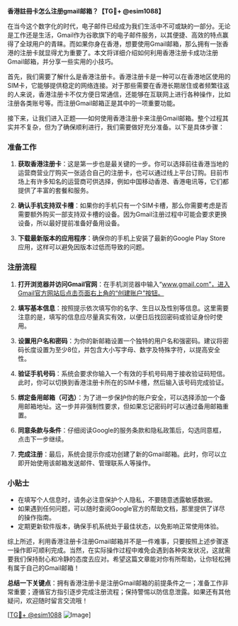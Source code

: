 **香港註冊卡怎么注册gmail邮箱？【TG💪+ @esim1088】**

在当今这个数字化的时代，电子邮件已经成为我们生活中不可或缺的一部分。无论是工作还是生活，Gmail作为谷歌旗下的电子邮件服务，以其便捷、高效的特点赢得了全球用户的青睐。而如果你身在香港，想要使用Gmail邮箱，那么拥有一张香港的注册卡就显得尤为重要了。本文将详细介绍如何利用香港注册卡成功注册Gmail邮箱，并分享一些实用的小技巧。

首先，我们需要了解什么是香港注册卡。香港注册卡是一种可以在香港地区使用的SIM卡，它能够提供稳定的网络连接。对于那些需要在香港长期居住或者频繁往返的人来说，香港注册卡不仅方便日常通信，还能够在互联网上进行各种操作，比如注册各类账号等。而注册Gmail邮箱正是其中的一项重要功能。

接下来，让我们进入正题——如何使用香港注册卡来注册Gmail邮箱。整个过程其实并不复杂，但为了确保顺利进行，我们需要做好充分准备。以下是具体步骤：

### 准备工作

1. **获取香港注册卡**：这是第一步也是最关键的一步。你可以选择前往香港当地的运营商营业厅购买一张适合自己的注册卡，也可以通过线上平台订购。目前市场上有许多知名的运营商可供选择，例如中国移动香港、香港电讯等，它们都提供了丰富的套餐和服务。

2. **确认手机支持双卡槽**：如果你的手机只有一个SIM卡槽，那么你需要考虑是否需要额外购买一部支持双卡槽的设备。因为Gmail注册过程中可能会要求更换设备，所以最好提前准备好备用设备。

3. **下载最新版本的应用程序**：确保你的手机上安装了最新的Google Play Store应用，这样可以避免因版本过低而导致的问题。

### 注册流程

1. **打开浏览器并访问Gmail官网**：在手机浏览器中输入“www.gmail.com”，进入Gmail官方网站后点击页面右上角的“创建账户”按钮。

2. **填写基本信息**：按照提示依次填写你的名字、生日以及性别等信息。这里需要注意的是，填写的信息应尽量真实有效，以便日后找回密码或验证身份时使用。

3. **设置用户名和密码**：为你的新邮箱设置一个独特的用户名和强密码。建议将密码长度设置为至少8位，并包含大小写字母、数字及特殊字符，以提高安全性。

4. **验证手机号码**：系统会要求你输入一个有效的手机号码用于接收验证码短信。此时，你可以切换到香港注册卡所在的SIM卡槽，然后输入该号码完成验证。

5. **绑定备用邮箱（可选）**：为了进一步保护你的账户安全，可以选择添加一个备用邮箱地址。这一步并非强制性要求，但如果忘记密码时可以通过备用邮箱重置。

6. **同意条款与条件**：仔细阅读Google的服务条款和隐私政策后，勾选同意框，点击下一步继续。

7. **完成注册**：最后，系统会提示你成功创建了新的Gmail邮箱。此时，你可以立即开始使用该邮箱发送邮件、管理联系人等操作。

### 小贴士

- 在填写个人信息时，请务必注意保护个人隐私，不要随意透露敏感数据。
- 如果遇到任何问题，可以随时查阅Google官方的帮助文档，那里提供了详尽的操作指南。
- 定期更新软件版本，确保手机系统处于最佳状态，以免影响正常使用体验。

综上所述，利用香港注册卡注册Gmail邮箱并不是一件难事，只要按照上述步骤逐一操作即可顺利完成。当然，在实际操作过程中难免会遇到各种突发状况，这就需要我们保持耐心和冷静的态度去应对。希望这篇文章能对你有所帮助，让你轻松拥有属于自己的Gmail邮箱！

**总结一下关键点**：拥有香港注册卡是注册Gmail邮箱的前提条件之一；准备工作非常重要；遵循官方指引逐步完成注册流程；保持警惕以防信息泄露。如果还有其他疑问，欢迎随时留言交流哦！

[[TG💪+ @esim1088](https://t.me/s/esim1088) ![Image](https://i.postimg.cc/4NQfJmqS/Snipaste-2025-05-13-00-14-12.png)]